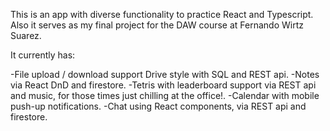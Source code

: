 This is an app with diverse functionality to practice React and Typescript. Also it serves as my final project for the DAW course at Fernando Wirtz Suarez.

It currently has:

-File upload / download support Drive style with SQL and REST api.
-Notes via React DnD and firestore.
-Tetris with leaderboard support via REST api and music, for those times just chilling at the office!.
-Calendar with mobile push-up notifications.
-Chat using React components, via REST api and firestore.
